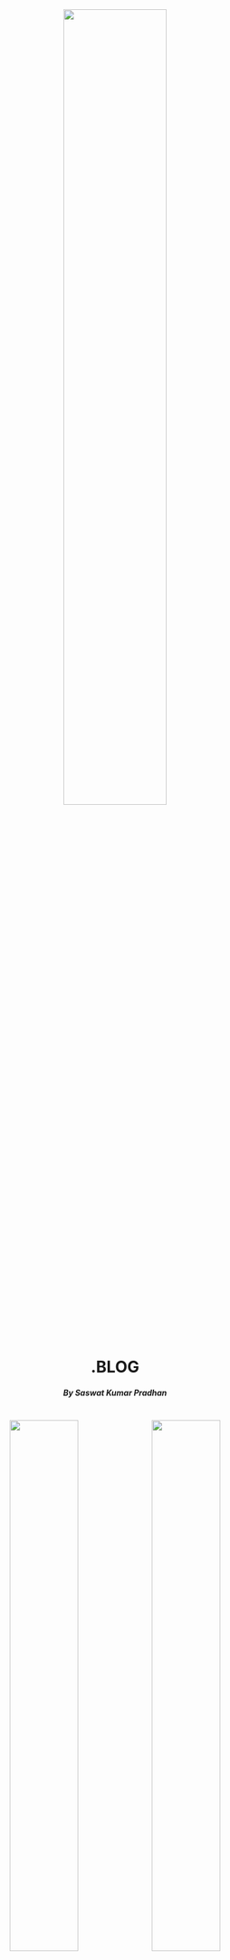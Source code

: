 <div align="center">
<img width="60%" src="https://github.com/Saswat-Kumar-Pradhan/.BLOG/assets/127642809/07dc22b7-9996-4184-9052-1ba64ed5178e"></img>
<h1>.BLOG</h1>
<h5>By Saswat Kumar Pradhan</h5>

<br>
<img width="49%" src="https://github.com/Saswat-Kumar-Pradhan/ASIDE-SIMILAR-GAME/assets/127642809/04b7beea-e82e-43db-b44c-10f16135bd68"></img>
<img width="49%" src="https://github.com/Saswat-Kumar-Pradhan/ASIDE-SIMILAR-GAME/assets/127642809/c1ce2546-da96-4858-ba3c-bb55d68cceff"></img>



</div>
